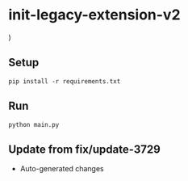 # init-legacy-extension-v2

)

## Setup

```
pip install -r requirements.txt
```

## Run

```
python main.py
```

## Update from fix/update-3729
- Auto-generated changes
